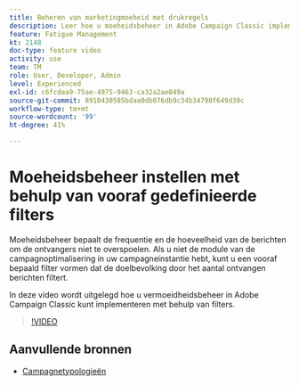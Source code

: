 ```yaml
---
title: Beheren van marketingmoeheid met drukregels
description: Leer hoe u moeheidsbeheer in Adobe Campaign Classic implementeert met behulp van filters.
feature: Fatigue Management
kt: 2148
doc-type: feature video
activity: use
team: TM
role: User, Developer, Admin
level: Experienced
exl-id: c6fcdaa9-75ae-4975-9463-ca32a2ae849a
source-git-commit: 8910430585bdaa0db076db9c34b34798f649d39c
workflow-type: tm+mt
source-wordcount: '99'
ht-degree: 41%

---
```


# Moeheidsbeheer instellen met behulp van vooraf gedefinieerde filters

Moeheidsbeheer bepaalt de frequentie en de hoeveelheid van de berichten om de ontvangers niet te overspoelen. Als u niet de module van de campagnoptimalisering in uw campagneinstantie hebt, kunt u een vooraf bepaald filter vormen dat de doelbevolking door het aantal ontvangen berichten filtert.

In deze video wordt uitgelegd hoe u vermoeidheidsbeheer in Adobe Campaign Classic kunt implementeren met behulp van filters.

>[!VIDEO](https://video.tv.adobe.com/v/25091?quality=12)

## Aanvullende bronnen

* [Campagnetypologieën](https://experienceleague.adobe.com/docs/campaign-classic/using/orchestrating-campaigns/campaign-optimization/about-campaign-typologies.html?lang=nl)

